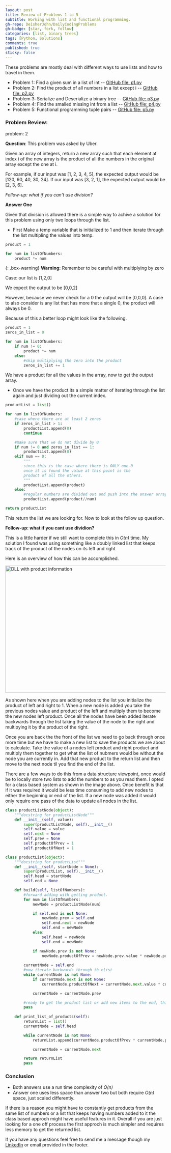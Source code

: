 ```yaml
---
layout: post
title: Review of Problems 1 to 5
subtitle: Working with list and functional programming.
gh-repo: DeisherJohn/DailyCodingProblems
gh-badge: [star, fork, follow]
categories: [list, binary trees]
tags: [Python, Solutions]
comments: true
published: true
sticky: false
---
```


These problems are mostly deal with different ways to use lists and how to travel in them. 

- Problem 1: Find a given sum in a list of int
-- [GitHub file: p1.py](https://github.com/DeisherJohn/DailyCodingProblems/blob/master/PythonSolutions/p1.py)
- Problem 2: Find the product of all numbers in a list except i
-- [GitHub file: p2.py](https://github.com/DeisherJohn/DailyCodingProblems/blob/master/PythonSolutions/p2.py)
- Problem 3: Serialize and Deserialize a binary tree
-- [GitHub file: p3.py](https://github.com/DeisherJohn/DailyCodingProblems/blob/master/PythonSolutions/p3.py)
- Problem 4: Find the smalled missing int from a list
-- [GitHub file: p4.py](https://github.com/DeisherJohn/DailyCodingProblems/blob/master/PythonSolutions/p4.py)
- Problem 5: Functional programming tuple pairs
-- [GitHub file: p5.py](https://github.com/DeisherJohn/DailyCodingProblems/blob/master/PythonSolutions/p5.py)

### Problem Review:

problem: 2

**Question**: This problem was asked by Uber.
<p>Given an array of integers, return a new array such that each element at index i of the new array is the product of all the numbers in the original array except the one at i.</p>
<p>For example, if our input was [1, 2, 3, 4, 5], the expected output would be [120, 60, 40, 30, 24]. If our input was [3, 2, 1], the expected output would be [2, 3, 6].</p>

_Follow-up: what if you can't use division?_

**Answer One**

Given that division is allowed there is a simple way to achive a solution for this problem using only two loops through the list.

- First
Make a temp variable that is initialized to 1 and then iterate through the list multipling the values into temp.  

```python
product = 1

for num in listOfNumbers:
    product *= num
```

{: .box-warning}
**Warning:** Remember to be careful with multiplying by zero

Case: our list is [1,2,0]

We expect the output to be [0,0,2] 

However, because we never check for a 0 the output will be [0,0,0]. A case to also consider is any list that has more that a single 0, the product will always be 0. 

Because of this a better loop might look like the following. 
```python
product = 1
zeros_in_list = 0

for num in listOfNumbers:
    if num != 0:
        product *= num
    else:
        #skip multiplying the zero into the product
        zeros_in_list += 1
```

We have a product for all the values in the array, now to get the output array. 

- Once we have the product its a simple matter of iterating through the list again and just dividing out the current index. 
```python
productList = list()

for num in listOfNumbers:
    #case where there are at least 2 zeros
    if zeros_in_list > 1:
        productList.append(0)
        continue

    #make sure that we do not divide by 0
    if num != 0 and zeros_in_list == 1:
        productList.append(0)
    elif num == 0:
        """
        since this is the case where there is ONLY one 0
        once it is found the value at this point is the 
        product of all the others.
        """
        productList.append(product)
    else:
        #regular numbers are divided out and push into the answer array.
        productList.append(product//num)

return productList
```

This return the list we are looking for. Now to look at the follow up question. 

**Follow-up: what if you cant use dividion?**

This is a little harder if we still want to complete this in _O(n)_ time. My solution I found was using something like a doubly linked list that keeps track of the product of the nodes on its left and right 

Here is an overview of how this can be accomplished. 

<img src="{{ site.baseurl }}/img/DLL_with_product_info.png" width="800" height="400" alt="DLL with product information"/>

As shown here when you are adding nodes to the list you initialize the product of left and right to 1. When a new node is added you take the previous nodes value and product of the left and multiply them to become the new nodes left product. Once all the nodes have been added iterate backwards through the list taking the value of the node to the right and multipying it by the product of the right. 

Once you are back the the front of the list we need to go back through once more time but we have to make a new list to save the products we are about to calculate. Take the value of a nodes left product and right product and multiply them together to get what the list of nubmers would be without the node you are currently in. Add that new product to the return list and then move to the next node til you find the end of the list. 

There are a few ways to do this from a data structure viewpoint, once would be to locally store two lists to add the numbers to as you read them. I opted for a class based system as shown in the image above. Once benefit is that if it was required it would be less time consuming to add new nodes to either the beginning or end of the list. If a new node was added it would only require one pass of the data to update all nodes in the list. 

```python
class productListNode(object):
    """docstring for productListNode"""
    def __init__(self, value):
        super(productListNode, self).__init__()
        self.value = value
        self.next = None
        self.prev = None
        self.productOfPrev = 1
        self.productOfNext = 1

class productList(object):
    """docstring for productList"""
    def __init__(self, startNode = None):
        super(productList, self).__init__()
        self.head = startNode
        self.end = None

    def build(self, listOfNumbers):
        #forward adding with getting product. 
        for num in listOfNumbers:
            newNode = productListNode(num)

            if self.end is not None:
                newNode.prev = self.end
                self.end.next = newNode
                self.end = newNode
            else:
                self.head = newNode
                self.end = newNode

            if newNode.prev is not None:
                newNode.productOfPrev = newNode.prev.value * newNode.prev.productOfPrev
        
        currentNode = self.end
        #now iterate backwards through th elist
        while currentNode is not None:
            if currentNode.next is not None:
                currentNode.productOfNext = currentNode.next.value * currentNode.next.productOfNext

            currentNode = currentNode.prev

        #ready to get the product list or add new items to the end, this keeps the list up to-date
        pass
        
    def print_list_of_products(self):
        returnList = list()
        currentNode = self.head

        while currentNode is not None:
            returnList.append(currentNode.productOfPrev * currentNode.productOfNext)

            currentNode = currentNode.next

        return returnList
        pass
```

### Conclusion

- Both answers use a run time complexity of _O(n)_
- Answer one uses less space than answer two but both require _O(n)_ space, just scaled differently. 

If there is a reason you might have to constantly get products from the same list of numbers or a list that keeps having numbers added to it the class based approch might have useful features in it. Overall if you are just looking for a one off process the first approch is much simpler and requires less memory to get the returned list. 

If you have any questions feel free to send me a message though my [LinkedIn](https://www.linkedin.com/in/john-deisher/) or email provided in the footer.